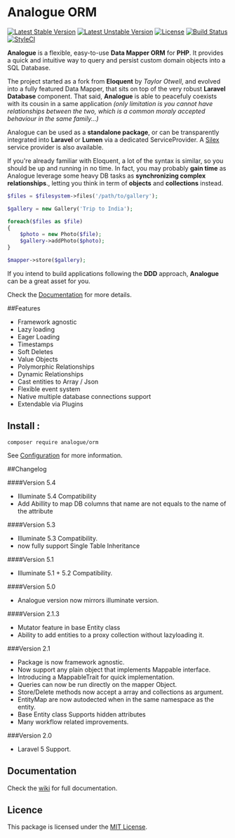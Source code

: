 # Analogue ORM 
[![Latest Stable Version](https://poser.pugx.org/analogue/orm/v/stable)](https://packagist.org/packages/analogue/orm)
[![Latest Unstable Version](https://poser.pugx.org/analogue/orm/v/unstable)](https://packagist.org/packages/analogue/orm)
[![License](https://poser.pugx.org/analogue/orm/license)](https://packagist.org/packages/analogue/orm)
[![Build Status](https://travis-ci.org/analogueorm/analogue.svg?branch=dev-master)](https://travis-ci.org/analogueorm/analogue.svg?branch=5.4)
[![StyleCI](https://styleci.io/repos/27265369/shield?branch=dev-master)](https://styleci.io/repos/27265369)


**Analogue** is a flexible, easy-to-use **Data Mapper ORM** for **PHP**. It provides a quick and intuitive way to query and persist custom domain objects into a SQL Database. 

The project started as a fork from **Eloquent** by *Taylor Otwell*, and evolved into a fully featured Data Mapper, that sits on top of the very robust **Laravel Database** component. That said, **Analogue** is able to peacefuly coexists with its cousin in a same application *(only limitation is you cannot have relationships between the two, which is a common moraly accepted behaviour in the same family...)*

Analogue can be used as a **standalone package**, or can be transparently integrated into **Laravel** or **Lumen** via a dedicated ServiceProvider. A [Silex](https://github.com/anthonysterling/silex-provider-analogue-orm) service provider is also available.

If you're already familiar with Eloquent, a lot of the syntax is similar, so you should be up and running in no time. In fact, you may probably **gain time** as Analogue leverage some heavy DB tasks as **synchronizing complex relationships**., letting you think in term of **objects** and **collections** instead.

```php
$files = $filesystem->files('/path/to/gallery');

$gallery = new Gallery('Trip to India');

foreach($files as $file)
{
    $photo = new Photo($file);
    $gallery->addPhoto($photo);
}

$mapper->store($gallery);

```

If you intend to build applications following the **DDD** approach, **Analogue** can be a great asset for you.

Check the [Documentation](https://github.com/analogueorm/analogue/wiki) for more details.

##Features

- Framework agnostic
- Lazy loading
- Eager Loading
- Timestamps
- Soft Deletes
- Value Objects
- Polymorphic Relationships
- Dynamic Relationships
- Cast entities to Array / Json
- Flexible event system
- Native multiple database connections support
- Extendable via Plugins

## Install :

```
composer require analogue/orm
```

See [Configuration](https://github.com/analogueorm/analogue/wiki/Installation) for more information.

##Changelog 

####Version 5.4
- Illuminate 5.4 Compatibility
- Add Abillity to map DB columns that name are not equals to the name of the attribute

####Version 5.3
- Illuminate 5.3 Compatibility. 
- now fully support Single Table Inheritance

####Version 5.1
- Illuminate 5.1 + 5.2 Compatibility. 

####Version 5.0
- Analogue version now mirrors illuminate version. 

####Version 2.1.3
- Mutator feature in base Entity class
- Ability to add entities to a proxy collection without lazyloading it.

###Version 2.1

- Package is now framework agnostic.
- Now support any plain object that implements Mappable interface.
- Introducing a MappableTrait for quick implementation. 
- Queries can now be run directly on the mapper Object. 
- Store/Delete methods now accept a array and collections as argument.
- EntityMap are now autodected when in the same namespace as the entity.
- Base Entity class Supports hidden attributes
- Many workflow related improvements.

###Version 2.0

- Laravel 5 Support.

## Documentation

Check the [wiki](https://github.com/analogueorm/analogue/wiki) for full documentation.

## Licence

This package is licensed under the [MIT License](http://opensource.org/licenses/MIT).
